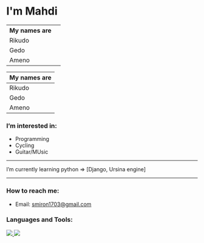 # I'm Mahdi #
<table>
 <tr>
  <th>My names are<th>
 </tr>
 <tr>
  <td>Rikudo</td>
 </tr>
 <tr>
  <td>Gedo</td>
 </tr>
 <tr>
  <td>Ameno</td>
 </tr>
</table>

| My names are |
| --- |
| Rikudo       |
| Gedo         |
| Ameno        |
### I’m interested in: ###
  * Programming
  * Cycling
  * Guitar/MUsic

  ---
  
 I’m currently learning python => [Django, Ursina engine]
 
  ---
  
### How to reach me: ###
  * Email: smiron1703@gmail.com

<h3 align="left">Languages and Tools:</h3>
<p align="left">
 <a href="https://python.org">
  <img src="https://upload.wikimedia.org/wikipedia/commons/thumb/c/c3/Python-logo-notext.svg/110px-Python-logo-notext.svg.png?20100317150552">
 </a>
 <a href="https://www.djangoproject.com/">
  <img src="https://upload.wikimedia.org/wikipedia/commons/thumb/7/75/Django_logo.svg/260px-Django_logo.svg.png?20101010121142">
 </a>

</p>

<!---
tiberius-kirk/tiberius-kirk is a ✨ special ✨ repository because its `README.md` (this file) appears on your GitHub profile.
You can click the Preview link to take a look at your changes.
--->
